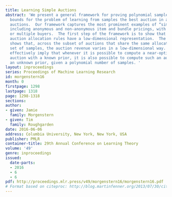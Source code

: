 ```yaml
---
title: Learning Simple Auctions
abstract: 'We present a general framework for proving polynomial sample complexity
  bounds for the problem of learning from samples the best auction in a class of “simple”
  auctions.  Our framework captures the most prominent examples of “simple” auctions,
  including anonymous and non-anonymous item and bundle pricings, with either a single
  or multiple buyers.  The first step of the framework is to show that the set of
  auction allocation rules have a low-dimensional representation.  The second step
  shows that, across the subset of auctions that share the same allocations on a given
  set of samples, the auction revenue varies in a low-dimensional way. Our results
  effectively imply that whenever it is possible to compute a near-optimal simple
  auction with a known prior, it is also possible to compute such an auction with
  an unknown prior, given a polynomial number of samples. '
layout: inproceedings
series: Proceedings of Machine Learning Research
id: morgenstern16
month: 0
firstpage: 1298
lastpage: 1318
page: 1298-1318
sections: 
author:
- given: Jamie
  family: Morgenstern
- given: Tim
  family: Roughgarden
date: 2016-06-06
address: Columbia University, New York, New York, USA
publisher: PMLR
container-title: 29th Annual Conference on Learning Theory
volume: '49'
genre: inproceedings
issued:
  date-parts:
  - 2016
  - 6
  - 6
pdf: http://proceedings.mlr.press/v49/morgenstern16/morgenstern16.pdf
# Format based on citeproc: http://blog.martinfenner.org/2013/07/30/citeproc-yaml-for-bibliographies/
---
```

